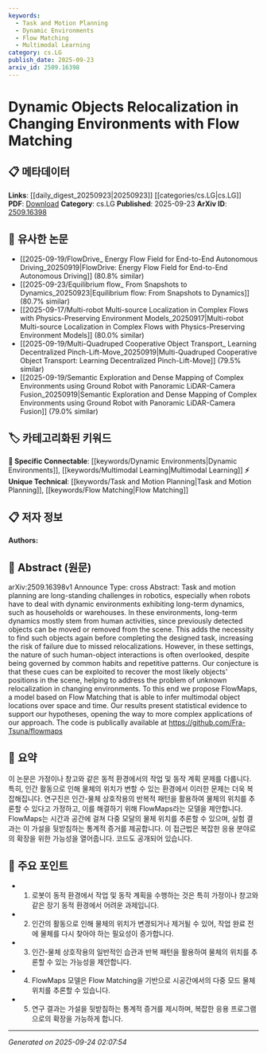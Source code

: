 ```yaml
---
keywords:
  - Task and Motion Planning
  - Dynamic Environments
  - Flow Matching
  - Multimodal Learning
category: cs.LG
publish_date: 2025-09-23
arxiv_id: 2509.16398
---
```


<!-- KEYWORD_LINKING_METADATA:
{
  "processed_timestamp": "2025-09-24T02:07:54.675774",
  "vocabulary_version": "1.0",
  "selected_keywords": [
    "Task and Motion Planning",
    "Dynamic Environments",
    "Flow Matching",
    "Multimodal Learning"
  ],
  "rejected_keywords": [],
  "similarity_scores": {
    "Task and Motion Planning": 0.8,
    "Dynamic Environments": 0.78,
    "Flow Matching": 0.82,
    "Multimodal Learning": 0.79
  },
  "extraction_method": "AI_prompt_based",
  "budget_applied": true,
  "candidates_json": {
    "candidates": [
      {
        "surface": "Task and motion planning",
        "canonical": "Task and Motion Planning",
        "aliases": [
          "TAMP"
        ],
        "category": "unique_technical",
        "rationale": "This is a specialized area in robotics that directly relates to the paper's focus on dynamic environments.",
        "novelty_score": 0.65,
        "connectivity_score": 0.7,
        "specificity_score": 0.85,
        "link_intent_score": 0.8
      },
      {
        "surface": "dynamic environments",
        "canonical": "Dynamic Environments",
        "aliases": [
          "changing environments"
        ],
        "category": "specific_connectable",
        "rationale": "Understanding and adapting to dynamic environments is crucial for robotics and links to broader discussions in the field.",
        "novelty_score": 0.55,
        "connectivity_score": 0.75,
        "specificity_score": 0.7,
        "link_intent_score": 0.78
      },
      {
        "surface": "Flow Matching",
        "canonical": "Flow Matching",
        "aliases": [],
        "category": "unique_technical",
        "rationale": "This is a core technique proposed in the paper, offering a novel approach to object relocalization.",
        "novelty_score": 0.7,
        "connectivity_score": 0.6,
        "specificity_score": 0.8,
        "link_intent_score": 0.82
      },
      {
        "surface": "multimodal object locations",
        "canonical": "Multimodal Learning",
        "aliases": [
          "multimodal object positioning"
        ],
        "category": "specific_connectable",
        "rationale": "The concept of multimodal learning is trending and relevant to the paper's approach to object location inference.",
        "novelty_score": 0.5,
        "connectivity_score": 0.85,
        "specificity_score": 0.75,
        "link_intent_score": 0.79
      }
    ],
    "ban_list_suggestions": [
      "long-term dynamics",
      "human-object interactions",
      "unknown relocalization"
    ]
  },
  "decisions": [
    {
      "candidate_surface": "Task and motion planning",
      "resolved_canonical": "Task and Motion Planning",
      "decision": "linked",
      "scores": {
        "novelty": 0.65,
        "connectivity": 0.7,
        "specificity": 0.85,
        "link_intent": 0.8
      }
    },
    {
      "candidate_surface": "dynamic environments",
      "resolved_canonical": "Dynamic Environments",
      "decision": "linked",
      "scores": {
        "novelty": 0.55,
        "connectivity": 0.75,
        "specificity": 0.7,
        "link_intent": 0.78
      }
    },
    {
      "candidate_surface": "Flow Matching",
      "resolved_canonical": "Flow Matching",
      "decision": "linked",
      "scores": {
        "novelty": 0.7,
        "connectivity": 0.6,
        "specificity": 0.8,
        "link_intent": 0.82
      }
    },
    {
      "candidate_surface": "multimodal object locations",
      "resolved_canonical": "Multimodal Learning",
      "decision": "linked",
      "scores": {
        "novelty": 0.5,
        "connectivity": 0.85,
        "specificity": 0.75,
        "link_intent": 0.79
      }
    }
  ]
}
-->

# Dynamic Objects Relocalization in Changing Environments with Flow Matching

## 📋 메타데이터

**Links**: [[daily_digest_20250923|20250923]] [[categories/cs.LG|cs.LG]]
**PDF**: [Download](https://arxiv.org/pdf/2509.16398.pdf)
**Category**: cs.LG
**Published**: 2025-09-23
**ArXiv ID**: [2509.16398](https://arxiv.org/abs/2509.16398)

## 🔗 유사한 논문
- [[2025-09-19/FlowDrive_ Energy Flow Field for End-to-End Autonomous Driving_20250919|FlowDrive: Energy Flow Field for End-to-End Autonomous Driving]] (80.8% similar)
- [[2025-09-23/Equilibrium flow_ From Snapshots to Dynamics_20250923|Equilibrium flow: From Snapshots to Dynamics]] (80.7% similar)
- [[2025-09-17/Multi-robot Multi-source Localization in Complex Flows with Physics-Preserving Environment Models_20250917|Multi-robot Multi-source Localization in Complex Flows with Physics-Preserving Environment Models]] (80.0% similar)
- [[2025-09-19/Multi-Quadruped Cooperative Object Transport_ Learning Decentralized Pinch-Lift-Move_20250919|Multi-Quadruped Cooperative Object Transport: Learning Decentralized Pinch-Lift-Move]] (79.5% similar)
- [[2025-09-19/Semantic Exploration and Dense Mapping of Complex Environments using Ground Robot with Panoramic LiDAR-Camera Fusion_20250919|Semantic Exploration and Dense Mapping of Complex Environments using Ground Robot with Panoramic LiDAR-Camera Fusion]] (79.0% similar)

## 🏷️ 카테고리화된 키워드
**🔗 Specific Connectable**: [[keywords/Dynamic Environments|Dynamic Environments]], [[keywords/Multimodal Learning|Multimodal Learning]]
**⚡ Unique Technical**: [[keywords/Task and Motion Planning|Task and Motion Planning]], [[keywords/Flow Matching|Flow Matching]]

## 📋 저자 정보

**Authors:** 

## 📄 Abstract (원문)

arXiv:2509.16398v1 Announce Type: cross 
Abstract: Task and motion planning are long-standing challenges in robotics, especially when robots have to deal with dynamic environments exhibiting long-term dynamics, such as households or warehouses. In these environments, long-term dynamics mostly stem from human activities, since previously detected objects can be moved or removed from the scene. This adds the necessity to find such objects again before completing the designed task, increasing the risk of failure due to missed relocalizations. However, in these settings, the nature of such human-object interactions is often overlooked, despite being governed by common habits and repetitive patterns. Our conjecture is that these cues can be exploited to recover the most likely objects' positions in the scene, helping to address the problem of unknown relocalization in changing environments. To this end we propose FlowMaps, a model based on Flow Matching that is able to infer multimodal object locations over space and time. Our results present statistical evidence to support our hypotheses, opening the way to more complex applications of our approach. The code is publically available at https://github.com/Fra-Tsuna/flowmaps

## 📝 요약

이 논문은 가정이나 창고와 같은 동적 환경에서의 작업 및 동작 계획 문제를 다룹니다. 특히, 인간 활동으로 인해 물체의 위치가 변할 수 있는 환경에서 이러한 문제는 더욱 복잡해집니다. 연구진은 인간-물체 상호작용의 반복적 패턴을 활용하여 물체의 위치를 추론할 수 있다고 가정하고, 이를 해결하기 위해 FlowMaps라는 모델을 제안합니다. FlowMaps는 시간과 공간에 걸쳐 다중 모달의 물체 위치를 추론할 수 있으며, 실험 결과는 이 가설을 뒷받침하는 통계적 증거를 제공합니다. 이 접근법은 복잡한 응용 분야로의 확장을 위한 가능성을 열어줍니다. 코드도 공개되어 있습니다.

## 🎯 주요 포인트

- 1. 로봇이 동적 환경에서 작업 및 동작 계획을 수행하는 것은 특히 가정이나 창고와 같은 장기 동적 환경에서 어려운 과제입니다.
- 2. 인간의 활동으로 인해 물체의 위치가 변경되거나 제거될 수 있어, 작업 완료 전에 물체를 다시 찾아야 하는 필요성이 증가합니다.
- 3. 인간-물체 상호작용의 일반적인 습관과 반복 패턴을 활용하여 물체의 위치를 추론할 수 있는 가능성을 제안합니다.
- 4. FlowMaps 모델은 Flow Matching을 기반으로 시공간에서의 다중 모드 물체 위치를 추론할 수 있습니다.
- 5. 연구 결과는 가설을 뒷받침하는 통계적 증거를 제시하며, 복잡한 응용 프로그램으로의 확장을 가능하게 합니다.


---

*Generated on 2025-09-24 02:07:54*